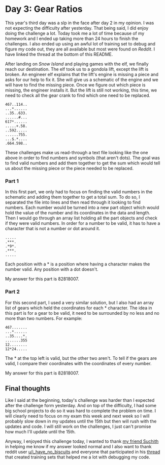 # Day 3: Gear Ratios
This year's third day was a slp in the face after day 2 in my opinion. I was not
expecting the difficulty after yesterday. That being said, I did enjoy doing the 
challenge a lot. Today took me a lot of time because of my homework and I ended up
taking more than 24 hours to finish the challenges. I also ended up using an awful
lot of training set to debug and figure my code out, they are all available but
most were found on <em>Reddit</em>. I have linked the thread at the bottom of this
README.

After landing on <em>Snow Island</em> and playing games with the elf, we finally
reach our destination. The elf took us to a gondola lift, except the lift is broken.
An engineer elf explains that the lift's engine is missing a piece and asks for our
help to fix it. She will give us a schematic of the engine and we will have to find
the missing piece. Once we figure out which piece is missing, the engineer installs
it. But the lift is still not working, this time, we need to check all the gear
crank to find which one need to be replaced.

``` text
467..114..
...*......
..35..633.
......#...
617*......
.....+.58.
..592.....
......755.
...$.*....
.664.598..
```
These challenges make us read-through a text file looking like the one above in order
to find numbers and symbols (that aren't dots). The goal was to find valid numbers
and add them together to get the sum which would tell us about the missing piece or
the piece needed to be replaced.

### Part 1
In this first part, we only had to focus on finding the valid numbers in the
schematic and adding them together to get a total sum. To do so, I separated the 
file into lines and then read through it looking to find numbers. Each number would
be turned into a new part object which would hold the value of the number and its
coordinates in the data and length. Then I would go through an array list holding
all the part objects and check if they were valid numbers. In order for a number
to be valid, it has to have a character that is not a number or dot around it.
``` text
.....
.***.
.*9*.
.***.
.....
```

Each position with a * is a position where having a character makes the number valid.
Any position with a dot doesn't.

My answer for this part is 82818007.

### Part 2
For this second part, I used a very similar solution, but I also had an array list
of gears which held the coordinates for each * character. The idea in this part is
for a gear to be valid, it need to be surrounded by no less and no more than two 
numbers. For example:
``` text
467.......
...*......
..35....*.
.......355
12........
12*24.....
```
The * at the top left is valid, but the other two aren't. To tell if the gears are
valid, I compare their coordinates with the coordinates of every number.

My answer for this part is 82818007.

## Final thoughts
Like I said at the beginning, today's challenge was harder than I expected after the 
challenge form yesterday. And on top of the difficulty, I had some big school
projects to do so it was hard to complete the problem on time. I will clearly need to
focus on my exam this week and next week so I will probably slow down in my updates
until the 15th but then will rush with the updates and code. I will still work on
the challenges, I just can't promise how much I'll update until the 15th.

Anyway, I enjoyed this challenge today, I wanted to thank 
<a href="https://github.com/SuchithSridhar">my friend Suchith</a> in helping me
know if my answer looked normal and I also want to thank reddit user 
<a href="https://www.reddit.com/user/i_have_no_biscuits/">u/i_have_no_biscuits</a>
and everyone that participated in his 
<a href="https://www.reddit.com/r/adventofcode/comments/189q9wv/2023_day_3_another_sample_grid_to_use/"> thread</a>
that created training sets that helped me a lot with debugging my code.